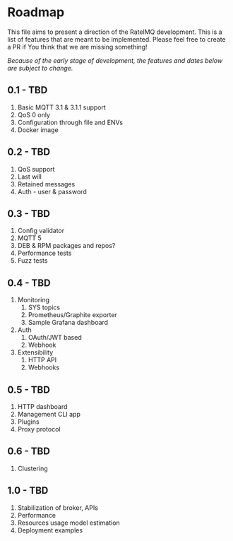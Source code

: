 # Roadmap

This file aims to present a direction of the RatelMQ development.
This is a list of features that are meant to be implemented.
Please feel free to create a PR if You think that we are missing something!

*Because of the early stage of development, the features and dates below are subject to change.*

## 0.1 - TBD

1. Basic MQTT 3.1 & 3.1.1 support
2. QoS 0 only
3. Configuration through file and ENVs
4. Docker image

## 0.2 - TBD

1. QoS support
2. Last will
3. Retained messages
4. Auth - user & password

## 0.3 - TBD

1. Config validator
2. MQTT 5
3. DEB & RPM packages and repos?
4. Performance tests
5. Fuzz tests

## 0.4 - TBD

1. Monitoring
    1. SYS topics
    2. Prometheus/Graphite exporter
    3. Sample Grafana dashboard
2. Auth
    1. OAuth/JWT based
    2. Webhook
4. Extensibility
    1. HTTP API
    2. Webhooks

## 0.5 - TBD

1. HTTP dashboard
2. Management CLI app
3. Plugins
4. Proxy protocol

## 0.6 - TBD

1. Clustering

## 1.0 - TBD

1. Stabilization of broker, APIs
2. Performance
3. Resources usage model estimation
3. Deployment examples
